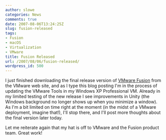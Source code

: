 ```yaml
---
author: slowe
categories: News
comments: true
date: 2007-08-06T13:24:25Z
slug: fusion-released
tags:
- Fusion
- macOS
- Virtualization
- VMware
title: Fusion Released
url: /2007/08/06/fusion-released/
wordpress_id: 500
---
```


I just finished downloading the final release version of [VMware Fusion](http://www.vmware.com/products/fusion/) from the VMware web site, and as I type this blog posting I'm in the process of updating the VMware Tools in my Windows XP Professional VM. Already in my limited testing of the new release I see improvements in Unity (the Windows background no longer shows up when you minimize a window). As I'm a bit limited on time right at the moment (in the midst of a VMware deployment, imagine that!), I'll stop there, and I'll post more thoughts about the final version later today.

Let me reiterate again that my hat is off to VMware and the Fusion product team. Great work!
